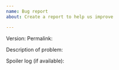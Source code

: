 ```yaml
---
name: Bug report
about: Create a report to help us improve

---
```


Version:
Permalink:

Description of problem:

Spoiler log (if available):
